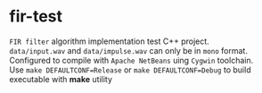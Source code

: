# fir-test
`FIR filter` algorithm implementation test C++ project.  
`data/input.wav` and `data/impulse.wav` can only be in `mono` format.  
Configured to compile with `Apache NetBeans` uing `Cygwin` toolchain.  
Use `make DEFAULTCONF=Release` or `make DEFAULTCONF=Debug` to build executable with **make** utility  
